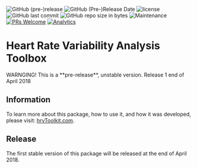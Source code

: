 ﻿

![GitHub (pre-)release](https://img.shields.io/github/release/arthurkuhn/hrvtoolkit/all.svg)
![GitHub (Pre-)Release Date](https://img.shields.io/github/release-date-pre/arthurkuhn/hrvtoolkit.svg)
![license](https://img.shields.io/github/license/arthurkuhn/hrvtoolkit.svg)
![GitHub last commit](https://img.shields.io/github/last-commit/arthurkuhn/hrvtoolkit.svg)
![GitHub repo size in bytes](https://img.shields.io/github/repo-size/arthurkuhn/hrvtoolkit.svg)
![Maintenance](https://img.shields.io/maintenance/yes/2018.svg)
[![PRs Welcome](https://img.shields.io/badge/PRs-welcome-brightgreen.svg)](https://github.com/arthurkuhn/hrvtoolkit/pulls)
[![Analytics](https://ga-beacon.appspot.com/UA-117929608-1/github.com/arthurkuhn/hrvtoolkit?pixel)](https://github.com/arthurkuhn/hrvtoolkit)

# Heart Rate Variability Analysis Toolbox

<aside class="warning">
WARNGING! This is a **pre-release**, unstable version. Release 1 end of April 2018
</aside>



## Information

To learn more about this package, how to use it, and how it was developed, please visit: [hrvToolkit.com](http://hrvtoolkit.com).

## Release





The first stable version of this package will be released at the end of April 2018.
